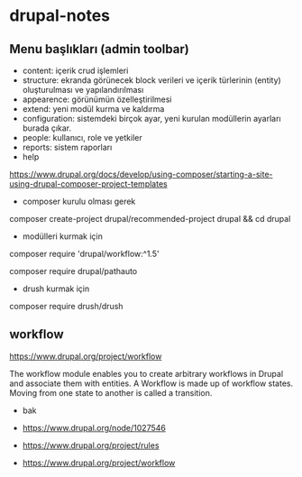 # drupal-notes

## Menu başlıkları (admin toolbar)
* content: içerik crud işlemleri
* structure: ekranda görünecek block verileri ve içerik türlerinin (entity) oluşturulması ve yapılandırılması 
* appearence: görünümün özelleştirilmesi
* extend: yeni modül kurma ve kaldırma
* configuration: sistemdeki birçok ayar, yeni kurulan modüllerin ayarları burada çıkar.
* people: kullanıcı, role ve yetkiler
* reports: sistem raporları
* help



https://www.drupal.org/docs/develop/using-composer/starting-a-site-using-drupal-composer-project-templates

* composer kurulu olması gerek

composer create-project drupal/recommended-project drupal  && cd drupal

* modülleri kurmak için

composer require 'drupal/workflow:^1.5'

composer require drupal/pathauto

* drush kurmak için

composer require drush/drush


## workflow


https://www.drupal.org/project/workflow

The workflow module enables you to create arbitrary workflows in Drupal and associate them with entities. A Workflow is made up of workflow states. Moving from one state to another is called a transition.


* bak

* https://www.drupal.org/node/1027546

* https://www.drupal.org/project/rules

* https://www.drupal.org/project/workflow


